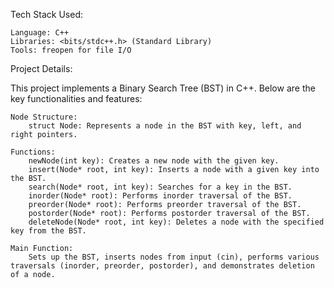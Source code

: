 Tech Stack Used:

    Language: C++
    Libraries: <bits/stdc++.h> (Standard Library)
    Tools: freopen for file I/O

Project Details:

This project implements a Binary Search Tree (BST) in C++. Below are the key functionalities and features:

    Node Structure:
        struct Node: Represents a node in the BST with key, left, and right pointers.

    Functions:
        newNode(int key): Creates a new node with the given key.
        insert(Node* root, int key): Inserts a node with a given key into the BST.
        search(Node* root, int key): Searches for a key in the BST.
        inorder(Node* root): Performs inorder traversal of the BST.
        preorder(Node* root): Performs preorder traversal of the BST.
        postorder(Node* root): Performs postorder traversal of the BST.
        deleteNode(Node* root, int key): Deletes a node with the specified key from the BST.

    Main Function:
        Sets up the BST, inserts nodes from input (cin), performs various traversals (inorder, preorder, postorder), and demonstrates deletion of a node.
